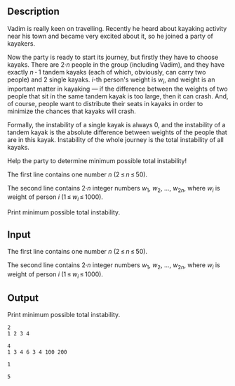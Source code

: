 ## Description

<div><p>Vadim is really keen on travelling. Recently he heard about kayaking activity near his town and became very excited about it, so he joined a party of kayakers.</p><p>Now the party is ready to start its journey, but firstly they have to choose kayaks. There are <span class="tex-span">2·<i>n</i></span> people in the group (including Vadim), and they have exactly <span class="tex-span"><i>n</i> - 1</span> tandem kayaks (each of which, obviously, can carry two people) and <span class="tex-span">2</span> single kayaks. <span class="tex-span"><i>i</i></span>-th person's weight is <span class="tex-span"><i>w</i><sub class="lower-index"><i>i</i></sub></span>, and weight is an important matter in kayaking — if the difference between the weights of two people that sit in the same tandem kayak is too large, then it can crash. And, of course, people want to distribute their seats in kayaks in order to minimize the chances that kayaks will crash.</p><p>Formally, the instability of a single kayak is always <span class="tex-span">0</span>, and the instability of a tandem kayak is the absolute difference between weights of the people that are in this kayak. Instability of the whole journey is the total instability of all kayaks.</p><p>Help the party to determine minimum possible total instability! </p></div><div class="input-specification"><p>The first line contains one number <span class="tex-span"><i>n</i></span> (<span class="tex-span">2 ≤ <i>n</i> ≤ 50</span>).</p><p>The second line contains <span class="tex-span">2·<i>n</i></span> integer numbers <span class="tex-span"><i>w</i><sub class="lower-index">1</sub></span>, <span class="tex-span"><i>w</i><sub class="lower-index">2</sub></span>, ..., <span class="tex-span"><i>w</i><sub class="lower-index">2<i>n</i></sub></span>, where <span class="tex-span"><i>w</i><sub class="lower-index"><i>i</i></sub></span> is weight of person <span class="tex-span"><i>i</i></span> (<span class="tex-span">1 ≤ <i>w</i><sub class="lower-index"><i>i</i></sub> ≤ 1000</span>).</p></div><div class="output-specification"><p>Print minimum possible total instability.</p></div>

## Input

<p>The first line contains one number <span class="tex-span"><i>n</i></span> (<span class="tex-span">2 ≤ <i>n</i> ≤ 50</span>).</p><p>The second line contains <span class="tex-span">2·<i>n</i></span> integer numbers <span class="tex-span"><i>w</i><sub class="lower-index">1</sub></span>, <span class="tex-span"><i>w</i><sub class="lower-index">2</sub></span>, ..., <span class="tex-span"><i>w</i><sub class="lower-index">2<i>n</i></sub></span>, where <span class="tex-span"><i>w</i><sub class="lower-index"><i>i</i></sub></span> is weight of person <span class="tex-span"><i>i</i></span> (<span class="tex-span">1 ≤ <i>w</i><sub class="lower-index"><i>i</i></sub> ≤ 1000</span>).</p>

## Output

<p>Print minimum possible total instability.</p>





```input1
2
1 2 3 4

```




```input2
4
1 3 4 6 3 4 100 200

```




```output1
1

```




```output2
5

```


